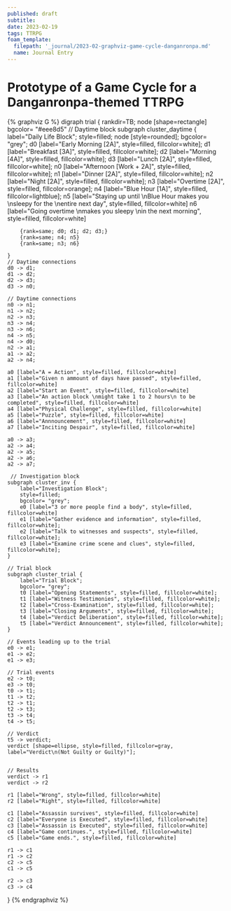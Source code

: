```yaml
---
published: draft
subtitle:
date: 2023-02-19
tags: TTRPG
foam_template:
  filepath: '_journal/2023-02-graphviz-game-cycle-danganronpa.md'
  name: Journal Entry
---
```


# Prototype of a Game Cycle for a Danganronpa-themed TTRPG

{% graphviz G %}
digraph trial {
    rankdir=TB;
    node [shape=rectangle]
    bgcolor= "#eee8d5"
    // Daytime block
    subgraph cluster_daytime {
        label="Daily Life Block";
        style=filled;
        node [style=rounded];
        bgcolor= "grey";
        d0 [label="Early Morning [2A]", style=filled, fillcolor=white];
        d1 [label="Breakfast [3A]", style=filled, fillcolor=white];
        d2 [label="Morning [4A]", style=filled, fillcolor=white];
        d3 [label="Lunch [2A]", style=filled, fillcolor=white];
        n0 [label="Afternoon [Work + 2A]", style=filled, fillcolor=white];
        n1 [label="Dinner [2A]", style=filled, fillcolor=white];
        n2 [label="Night [2A]", style=filled, fillcolor=white];
        n3 [label="Overtime [2A]", style=filled, fillcolor=orange];
        n4 [label="Blue Hour [1A]", style=filled, fillcolor=lightblue];
        n5 [label="Staying up until \nBlue Hour makes you \nsleepy for the \nentire next day", style=filled, fillcolor=white]
        n6 [label="Going overtime \nmakes you sleepy \nin the next morning", style=filled, fillcolor=white]
        
        {rank=same; d0; d1; d2; d3;}
        {rank=same; n4; n5}               
        {rank=same; n3; n6}   

    }
    // Daytime connections
    d0 -> d1;
    d1 -> d2;
    d2 -> d3;
    d3 -> n0;
    
    // Daytime connections
    n0 -> n1;
    n1 -> n2;
    n2 -> n3;
    n3 -> n4;
    n3 -> n6;
    n4 -> n5;
    n4 -> d0;
    n2 -> a1;
    a1 -> a2;
    a2 -> n4;
    
    a0 [label="A = Action", style=filled, fillcolor=white]
    a1 [label="Given n ammount of days have passed", style=filled, fillcolor=white]
    a2 [label="Start an Event", style=filled, fillcolor=white]
    a3 [label="An action block \nmight take 1 to 2 hours\n to be completed", style=filled, fillcolor=white]
    a4 [label="Physical Challenge", style=filled, fillcolor=white]
    a5 [label="Puzzle", style=filled, fillcolor=white]
    a6 [label="Annnouncement", style=filled, fillcolor=white]
    a7 [label="Inciting Despair", style=filled, fillcolor=white]
    
    a0 -> a3;
    a2 -> a4;
    a2 -> a5;
    a2 -> a6;
    a2 -> a7;
    
     // Investigation block
    subgraph cluster_inv {
        label="Investigation Block";
        style=filled;
        bgcolor= "grey";
        e0 [label="3 or more people find a body", style=filled, fillcolor=white]
        e1 [label="Gather evidence and information", style=filled, fillcolor=white];
        e2 [label="Talk to witnesses and suspects", style=filled, fillcolor=white];
        e3 [label="Examine crime scene and clues", style=filled, fillcolor=white];
    }

    // Trial block
    subgraph cluster_trial {
        label="Trial Block";
        bgcolor= "grey";
        t0 [label="Opening Statements", style=filled, fillcolor=white];
        t1 [label="Witness Testimonies", style=filled, fillcolor=white];
        t2 [label="Cross-Examination", style=filled, fillcolor=white];
        t3 [label="Closing Arguments", style=filled, fillcolor=white];
        t4 [label="Verdict Deliberation", style=filled, fillcolor=white];
        t5 [label="Verdict Announcement", style=filled, fillcolor=white];
    }

    // Events leading up to the trial
    e0 -> e1;
    e1 -> e2;
    e1 -> e3;

    // Trial events
    e2 -> t0;
    e3 -> t0;
    t0 -> t1;
    t1 -> t2;
    t2 -> t1;
    t2 -> t3;
    t3 -> t4;
    t4 -> t5;

    // Verdict
    t5 -> verdict;
    verdict [shape=ellipse, style=filled, fillcolor=gray, label="Verdict\n(Not Guilty or Guilty)"];
    

    // Results
    verdict -> r1
    verdict -> r2
    
    r1 [label="Wrong", style=filled, fillcolor=white]
    r2 [label="Right", style=filled, fillcolor=white]
    
    c1 [label="Assassin survives", style=filled, fillcolor=white]
    c2 [label="Everyone is Executed", style=filled, fillcolor=white]
    c3 [label="Assassin is Executed", style=filled, fillcolor=white]
    c4 [label="Game continues.", style=filled, fillcolor=white]
    c5 [label="Game ends.", style=filled, fillcolor=white]
    
    r1 -> c1
    r1 -> c2
    c2 -> c5
    c1 -> c5
    
    r2 -> c3
    c3 -> c4
}
{% endgraphviz %}



